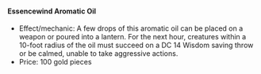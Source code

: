 #### Essencewind Aromatic Oil

- Effect/mechanic: A few drops of this aromatic oil can be placed on a weapon or poured into a lantern. For the next hour, creatures within a 10-foot radius of the oil must succeed on a DC 14 Wisdom saving throw or be calmed, unable to take aggressive actions.
- Price: 100 gold pieces